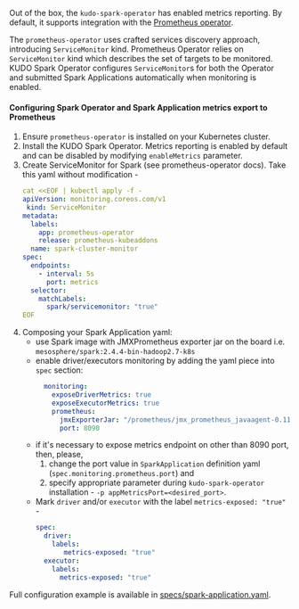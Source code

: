 Out of the box, the `kudo-spark-operator` has enabled metrics reporting. 
By default, it supports integration with the [Prometheus operator](https://github.com/coreos/prometheus-operator).

The `prometheus-operator` uses crafted services discovery approach, introducing `ServiceMonitor` kind. 
Prometheus Operator relies on `ServiceMonitor` kind which describes the set of targets to be monitored. 
KUDO Spark Operator configures `ServiceMonitor`s for both the Operator and submitted Spark Applications automatically 
when monitoring is enabled.

#### Configuring Spark Operator and Spark Application metrics export to Prometheus
1) Ensure `prometheus-operator` is installed on your Kubernetes cluster.
1) Install the KUDO Spark Operator. Metrics reporting is enabled by default and can be disabled by modifying `enableMetrics` parameter.
1) Create ServiceMonitor for Spark (see prometheus-operator docs). Take this yaml without modification - 
   ```yaml
   cat <<EOF | kubectl apply -f -
   apiVersion: monitoring.coreos.com/v1
    kind: ServiceMonitor
   metadata:
     labels:
       app: prometheus-operator
       release: prometheus-kubeaddons
     name: spark-cluster-monitor
   spec:
     endpoints:
       - interval: 5s
         port: metrics
     selector:
       matchLabels:
         spark/servicemonitor: "true"
   EOF
   ```
1) Composing your Spark Application yaml:
   - use Spark image with JMXPrometheus exporter jar on the board i.e. `mesosphere/spark:2.4.4-bin-hadoop2.7-k8s` 
   - enable driver/executors monitoring by adding the yaml piece into `spec` section:
     ```yaml
       monitoring:
         exposeDriverMetrics: true
         exposeExecutorMetrics: true
         prometheus:
           jmxExporterJar: "/prometheus/jmx_prometheus_javaagent-0.11.0.jar"
           port: 8090
     ```  
   - if it's necessary to expose metrics endpoint on other than 8090 port, then, please, 
     1) change the port value in `SparkApplication` definition yaml (`spec.monitoring.prometheus.port`) and 
     1) specify appropriate parameter during `kudo-spark-operator` installation - `-p appMetricsPort=<desired_port>`. 
   - Mark `driver` and/or `executor` with the label `metrics-exposed: "true"` -
     ```yaml
     spec:
       driver:
         labels:
            metrics-exposed: "true"
       executor:
         labels:
           metrics-exposed: "true"
     ```

Full configuration example is available in [specs/spark-application.yaml](specs/spark-application.yaml).
